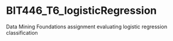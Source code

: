 # BIT446_T6_logisticRegression
Data Mining Foundations assignment evaluating logistic regression classification
